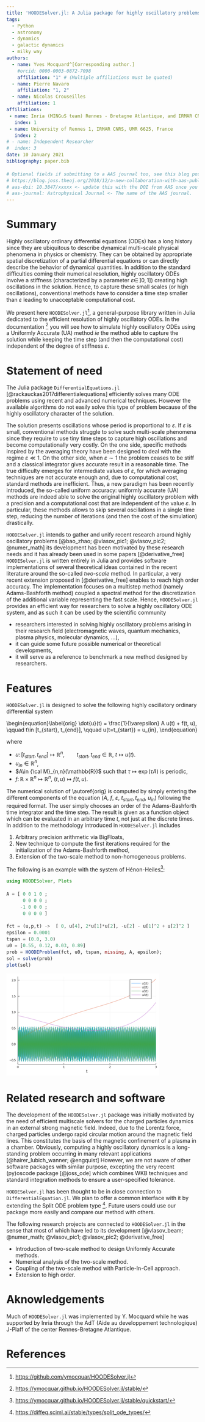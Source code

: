 ```yaml
---
title: 'HOODESolver.jl: A Julia package for highly oscillatory problems'
tags:
  - Python
  - astronomy
  - dynamics
  - galactic dynamics
  - milky way
authors:
  - name: Yves Mocquard^[Corresponding author.]
    #orcid: 0000-0003-0872-7098
    affiliation: "1" # (Multiple affiliations must be quoted)
  - name: Pierre Navaro 
    affiliation: "1, 2"
  - name: Nicolas Crouseilles 
    affiliation: 1
affiliations:
 - name: Inria (MINGuS team) Rennes - Bretagne Atlantique, and IRMAR CNRS, UMR 6625, France.
   index: 1
 - name: University of Rennes 1, IRMAR CNRS, UMR 6625, France 
   index: 2
# - name: Independent Researcher
#  index: 3
date: 10 January 2021 
bibliography: paper.bib

# Optional fields if submitting to a AAS journal too, see this blog post:
# https://blog.joss.theoj.org/2018/12/a-new-collaboration-with-aas-publishing
# aas-doi: 10.3847/xxxxx <- update this with the DOI from AAS once you know it.
# aas-journal: Astrophysical Journal <- The name of the AAS journal.
---
```


# Summary

Highly oscillatory ordinary differential equations (ODEs) has a
long history since they are ubiquitous  to describe dynamical
multi-scale physical phenomena in physics or chemistry. They can
be obtained by appropriate spatial discretization of a partial
differential equations or can directly describe the behavior of
dynamical quantities.  In addition to the standard difficulties
coming their numerical resolution, highly oscillatory ODEs involve
a stiffness (characterized by a parameter $\varepsilon\in \, ]0, 1]$) 
creating high oscillations in the solution.  Hence, to capture
these small scales (or high oscillations), conventional methods
have to consider a time step smaller than $\varepsilon$ leading to
unacceptable computational cost.

We present here `HOODESolver.jl`[^1], a general-purpose library
written in Julia dedicated to the efficient resolution of highly
oscillatory ODEs.  In the documentation [^2] you will see how to
simulate highly oscillatory ODEs using a Uniformly Accurate (UA)
method *ie* the method able to capture the solution while keeping
the time step (and then the computational cost) independent of the
degree of stiffness $\varepsilon$.

[^1]: https://github.com/ymocquar/HOODESolver.jl
[^2]: https://ymocquar.github.io/HOODESolver.jl/stable/

# Statement of need

The Julia package `DifferentialEquations.jl`
[@rackauckas2017differentialequations] efficiently solves many ODE
problems using recent and advanced numerical techniques. However
the available algorithms do not easily solve this type of problem
because of the highly oscillatory character of the solution.

The solution presents oscillations whose period is proportional to
$\varepsilon$.  If $\varepsilon$ is small, conventional methods 
struggle to solve such multi-scale phenomena since they require to use tiny
time steps to capture high oscillations and become computationally
very costly.  On the one side, specific methods inspired by the
averaging theory have been designed to deal with the regime
$\varepsilon \ll 1$. On the other side, when $\varepsilon \sim
1$ the problem ceases to be stiff and a classical integrator gives
accurate result in a reasonable time.  The true difficulty emerges
for intermediate values of $\varepsilon$, for which averaging
techniques are not accurate enough and, due to computational cost,
standard methods are inefficient. Thus, a new paradigm has been
recently introduced, the so-called uniform accuracy: uniformly
accurate (UA) methods are indeed able to solve the original highly
oscillatory problem with a precision and a computational cost that
are independent of the value $\varepsilon$.  In particular, these
methods allows to skip several oscillations in a single time step,
reducing the number of iterations (and then the cost of the simulation)
drastically. 


`HOODESolver.jl` intends to gather and unify recent research around
highly oscillatory problems [@bao_zhao; @vlasov_pic1; @vlasov_pic2;
@numer_math] its development has been motivated by these research
needs and it has already been used in some papers [@derivative_free]
`HOODESolver.jl` is written entirely in Julia and provides software
implementations of several theoretical ideas contained in the recent
literature around the so-called *two-scale* method. In particular,
a very recent extension proposed in [@derivative_free] enables to
reach high order accuracy.  The implementation focuses on a multistep
method (namely Adams-Bashforth method) coupled a spectral method
for the discretization of the additional variable representing the
fast scale.  Hence, `HOODESolver.jl` provides an efficient way for
researchers to solve a highly oscillatory ODE system, and as such
it can be used by the scientific community

- researchers interested in solving highly oscillatory problems arising in their research field (electromagnetic waves, quantum mechanics, plasma physics, molecular dynamics, $\dots$), 
- it can guide some future possible numerical or theoretical developments, 
- it will serve as a reference to benchmark a new method designed by researchers.  

# Features 
 
`HOODESolver.jl` is designed to solve the following highly oscillatory ordinary differential system 

\begin{equation}\label{orig}
\dot{u}(t) = \frac{1}{\varepsilon} A u(t) + f(t, u), \qquad t\in [t_{start}, t_{end}],  \qquad u(t=t_{start}) = u_{in},
\end{equation}

where 

- $u \colon [t_{start}, t_{end}] \mapsto  \mathbb{R}^n, \qquad t_{start}, t_{end}\in \mathbb{R}$, 
  $t \mapsto u(t)$.
- $u_{in}\in \mathbb{R}^n$, 
- $A\in {\cal M}_{n,n}(\mathbb{R})$ such that $\tau \mapsto \exp(\tau A)$ is periodic,  
- $f \colon \mathbb{R} \times \mathbb{R}^n   \mapsto \mathbb{R}^n$, $(t, u)  \mapsto f(t, u)$.

The numerical solution of \autoref{orig} is computed by simply
entering the different components of the equation ($A$, $f$,
$\varepsilon$, $t_{start}, t_{end}$, $u_{in}$) following the required
format.  The user simply chooses an order of the Adams-Bashforth
time integrator and the time step.  The result is given as a function
object which can be evaluated in an arbitrary time $t$, not just
at the discrete times. In addition to the methodology
introduced in `HOODESolver.jl` includes

1. Arbitrary precision arithmetic via BigFloats,
2. New technique to compute the first iterations required for the initialization of the Adams-Bashforth method,    
3. Extension of the two-scale method to non-homogeneous problems.  

The following is an example with the system of Hénon-Heiles[^3]:

[^3]: https://ymocquar.github.io/HOODESolver.jl/stable/quickstart/

```julia
using HOODESolver, Plots

A = [ 0 0 1 0 ; 
      0 0 0 0 ; 
     -1 0 0 0 ; 
      0 0 0 0 ]

fct = (u,p,t) ->  [ 0, u[4], 2*u[1]*u[2], -u[2] - u[1]^2 + u[2]^2 ] 
epsilon = 0.0001
tspan = (0.0, 3.0)
u0 = [0.55, 0.12, 0.03, 0.89]
prob = HOODEProblem(fct, u0, tspan, missing, A, epsilon); 
sol = solve(prob) 
plot(sol) 
```
![](paper.png)

# Related research and software 

The development of the `HOODESolver.jl` package was initially motivated
by the need of efficient multiscale solvers for the charged particles
dynamics in an external strong magnetic field. Indeed, due to the
Lorentz force, charged particles undergo rapid circular motion
around the magnetic field lines. This constitutes the basis of the
magnetic confinement of a plasma in a chamber. Obviously, computing
a highly oscillatory dynamics is a long-standing problem occurring
in many relevant applications [@hairer_lubich_wanner; @engquist]
However, we are not aware of other software packages with similar
purpose, excepting the very recent (py)oscode package [@joss_ode]
which combines WKB techniques and standard integration methods to
ensure a user-specified tolerance.

`HOODESolver.jl` has been thought to be in close connection to 
`DifferentialEquation.jl`.  We plan to offer a common interface with it
by extending the Split ODE problem type [^4]. Future users could use our
package more easily and compare our method with others. 

[^4]: https://diffeq.sciml.ai/stable/types/split_ode_types/

The following research projects are connected to `HOODESolver.jl` in the
sense that most of which have led to its development [@vlasov_beam;
@numer_math; @vlasov_pic1; @vlasov_pic2; @derivative_free]

- Introduction of two-scale method to design Uniformly Accurate methods.
- Numerical analysis of the two-scale method.
- Coupling of the two-scale method with Particle-In-Cell approach.
- Extension to high order.

# Aknowledgements

Much of `HOODESolver.jl` was implemented by Y. Mocquard
while he was supported by Inria through the AdT (Aide au developpement
technologique) J-Plaff of the center Rennes-Bretagne Atlantique.

# References
